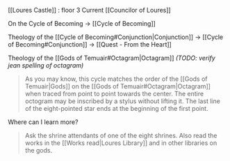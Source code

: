 [[Loures Castle]] : floor 3
Current [[Councilor of Loures]]

On the Cycle of Becoming
-> [[Cycle of Becoming]]

Theology of the [[Cycle of Becoming#Conjunction|Conjunction]]
-> [[Cycle of Becoming#Conjunction]]
-> [[Quest - From the Heart]]


Theology of the [[Gods of Temuair#Octagram|Octagram]] *(TODO: verify jean spelling of octagram)*
> As you may know, this cycle matches the order of the [[Gods of Temuair|Gods]] on the [[Gods of Temuair#Octagram|Octagram]] when traced from point to point towards the center. The entire octogram may be inscribed by a stylus without lifting it. The last line of the eight-pointed star ends at the beginning of the first point.

Where can I learn more?
> Ask the shrine attendants of one of the eight shrines. Also read the works in the [[Works read|Loures Library]] and in other libraries on the gods.



